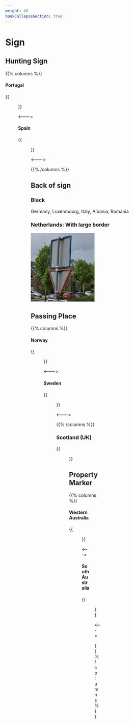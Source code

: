 ```yaml
---
weight: 40
bookCollapseSection: true
---
```


# Sign

## Hunting Sign

{{% columns %}}

#### Portugal

{{<figure src="hunting-pt.png" caption="diamond or rectangle" class="img-md" >}}

<--->

#### Spain

{{<figure src="hunting-es.png" caption="black and white" class="img-md" >}}

<--->

{{% /columns %}}

## Back of sign

### Black

Germany, Luxembourg, Italy, Albania, Romania

### Netherlands: With large border

<img src="sign-back-nl.png" width="200px">

## Passing Place

{{% columns %}}

#### Norway

{{<figure src="passing-no.png" caption="" class="img-md" >}}

<--->

#### Sweden

{{<figure src="passing-se.png" caption="" class="img-md" >}}

<--->

{{% /columns %}}

### Scotland (UK)

{{<figure src="passing-scotland.png" caption="" class="img-md" >}}

## Property Marker

{{% columns %}}

#### Western Australia

{{<figure src="prop-wa.png" caption="green marker" class="img-md" >}}

<--->

#### South Australia

{{<figure src="prop-sa.png" caption="white marker" class="img-md" >}}

<--->

{{% /columns %}}
